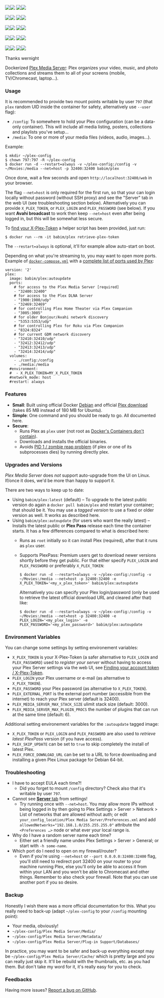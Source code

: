 [![](https://images.microbadger.com/badges/image/babim/plex.svg)](https://microbadger.com/images/babim/plex "Get your own image badge on microbadger.com")[![](https://images.microbadger.com/badges/version/babim/plex.svg)](https://microbadger.com/images/babim/plex "Get your own version badge on microbadger.com")
[![](https://images.microbadger.com/badges/image/babim/plex:autoupdate.svg)](https://microbadger.com/images/babim/plex:autoupdate "Get your own image badge on microbadger.com")[![](https://images.microbadger.com/badges/version/babim/plex:autoupdate.svg)](https://microbadger.com/images/babim/plex:autoupdate "Get your own version badge on microbadger.com")

[![](https://images.microbadger.com/badges/image/babim/plex:alpine.svg)](https://microbadger.com/images/babim/plex:alpine "Get your own image badge on microbadger.com")[![](https://images.microbadger.com/badges/version/babim/plex:alpine.svg)](https://microbadger.com/images/babim/plex:alpine "Get your own version badge on microbadger.com")
[![](https://images.microbadger.com/badges/image/babim/plex:alpine.ssh.svg)](https://microbadger.com/images/babim/plex:alpine.ssh "Get your own image badge on microbadger.com")[![](https://images.microbadger.com/badges/version/babim/plex:alpine.ssh.svg)](https://microbadger.com/images/babim/plex:alpine.ssh "Get your own version badge on microbadger.com")

[![](https://images.microbadger.com/badges/image/babim/plex:alpine.acdcli.svg)](https://microbadger.com/images/babim/plex:alpine.acdcli "Get your own image badge on microbadger.com")[![](https://images.microbadger.com/badges/version/babim/plex:alpine.acdcli.svg)](https://microbadger.com/images/babim/plex:alpine.acdcli "Get your own version badge on microbadger.com")
[![](https://images.microbadger.com/badges/image/babim/plex:alpine.acdcli.ssh.svg)](https://microbadger.com/images/babim/plex:alpine.acdcli.ssh "Get your own image badge on microbadger.com")[![](https://images.microbadger.com/badges/version/babim/plex:alpine.acdcli.ssh.svg)](https://microbadger.com/images/babim/plex:alpine.acdcli.ssh "Get your own version badge on microbadger.com")

[![](https://images.microbadger.com/badges/image/babim/plex:alpine.openvpn.svg)](https://microbadger.com/images/babim/plex:alpine.openvpn "Get your own image badge on microbadger.com")[![](https://images.microbadger.com/badges/version/babim/plex:alpine.openvpn.svg)](https://microbadger.com/images/babim/plex:alpine.openvpn "Get your own version badge on microbadger.com")
[![](https://images.microbadger.com/badges/image/babim/plex:alpine.openvpn.ssh.svg)](https://microbadger.com/images/babim/plex:alpine.openvpn.ssh "Get your own image badge on microbadger.com")[![](https://images.microbadger.com/badges/version/babim/plex:alpine.openvpn.ssh.svg)](https://microbadger.com/images/babim/plex:alpine.openvpn.ssh "Get your own version badge on microbadger.com")

[![](https://images.microbadger.com/badges/image/babim/plex:alpine.acdcli.svg)](https://microbadger.com/images/babim/plex:alpine.acdcli.openvpn "Get your own image badge on microbadger.com")[![](https://images.microbadger.com/badges/version/babim/plex:alpine.acdcli.openvpn.svg)](https://microbadger.com/images/babim/plex:alpine.acdcli.openvpn "Get your own version badge on microbadger.com")
[![](https://images.microbadger.com/badges/image/babim/plex:alpine.acdcli.ssh.svg)](https://microbadger.com/images/babim/plex:alpine.acdcli.openvpn.ssh "Get your own image badge on microbadger.com")[![](https://images.microbadger.com/badges/version/babim/plex:alpine.acdcli.openvpn.ssh.svg)](https://microbadger.com/images/babim/plex:alpine.acdcli.openvpn.ssh "Get your own version badge on microbadger.com")

Thanks wernight

Dockerized [Plex Media Server](https://plex.tv/): Plex organizes your video, music, and photo collections and streams them to all of your screens (mobile, TV/Chromecast, laptop...).


### Usage

It is recommended to provide two mount points writable by user `797` (that `plex` random UID inside the container for safety, alternatively use `--user` flag):

  * `/config`: To somewhere to hold your Plex configuration (can be a data-only container). This will include all media listing, posters, collections and playlists you've setup...
  * `/media`: To one or more of your media files (videos, audio, images...).

Example:

    $ mkdir ~/plex-config
    $ chown 797:797 -R ~/plex-config
    $ docker run -d --restart=always -v ~/plex-config:/config -v ~/Movies:/media --net=host -p 32400:32400 babim/plex

Once done, wait a few seconds and open `http://localhost:32400/web` in your browser.

The flag `--net=host` is only required for the first run, so that your can login locally without password (without SSH proxy) and see the "Server" tab in the web UI (see troubleshooting section below). Alternatively you can provide `X_PLEX_TOKEN`, or `PLEX_LOGIN` and `PLEX_PASSWORD` (see below). If you want **Avahi broadcast** to work then keep `--net=host` even after being logged in, but this will be somewhat less secure.

To [find your X-Plex-Token](https://support.plex.tv/hc/en-us/articles/204059436-Finding-your-account-token-X-Plex-Token) a helper script has been provided, just run:

    $ docker run --rm -it babim/plex retrieve-plex-token

The `--restart=always` is optional, it'll for example allow auto-start on boot.

Depending on what you're streaming to, you may want to open more ports.
Example of [`docker-compose.yml`](https://docs.docker.com/compose/compose-file/) with a
[complete list of ports used by Plex](https://support.plex.tv/hc/en-us/articles/201543147-What-network-ports-do-I-need-to-allow-through-my-firewall-):

    version: '2'
    plex:
      image: babim/plex:autoupdate
      ports:
        # for access to the Plex Media Server [required]
        - "32400:32400"
        # for access to the Plex DLNA Server
        - "1900:1900/udp"
        - "32469:32469"
        # for controlling Plex Home Theater via Plex Companion
        - "3005:3005"
        # for older Bonjour/Avahi network discovery
        - "5353:5353/udp"
        # for controlling Plex for Roku via Plex Companion
        - "8324:8324"
        # for current GDM network discovery
        - "32410:32410/udp"
        - "32412:32412/udp"
        - "32413:32413/udp"
        - "32414:32414/udp"
      volumes:
        - ./config:/config
        - ./media:/media
      #environment:
      #  - X_PLEX_TOKEN=MY_X_PLEX_TOKEN
      #network_mode: host
      #restart: always

### Features

  * **Small**: Built using official Docker [Debian](https://registry.hub.docker.com/_/debian/) and official [Plex download](https://plex.tv/downloads) (takes 85 MB instead of 180 MB for Ubuntu).
  * **Simple**: One command and you should be ready to go. All documented here.
  * **Secure**:
      * Runs Plex as `plex` user (not root as [Docker's Containers don't contain](http://www.projectatomic.io/blog/2014/09/yet-another-reason-containers-don-t-contain-kernel-keyrings/)).
      * Downloads and installs the official binaries.
      * Avoids [PID 1 / zombie reap problem](https://blog.phusion.nl/2015/01/20/docker-and-the-pid-1-zombie-reaping-problem/) (if plex or one of its subprocesses dies) by running directly plex.

### Upgrades and Versions

*Plex Media Server* does *not* support auto-upgrade from the UI on Linux. If/once it does, we'd be more than happy to support it.

There are two ways to keep up to date:

  * Using `babim/plex:latest` (default) – To upgrade to the latest public version do again a `docker pull babim/plex` and restart your container; that should be it. You may use a *tagged version* to use a fixed or older version as well. It works as described here.
  * Using `babim/plex:autoupdate` (for users who want the really latest) – Installs the latest public or **Plex Pass** release each time the container starts. It has a few differences compared to what is described here:
      * Runs as `root` initially so it can install Plex (required), after that it runs as `plex` user.
      * Supports PlexPass: Premium users get to download newer versions shortly before they get public. For that either specify `PLEX_LOGIN` and `PLEX_PASSWORD` or preferably `X_PLEX_TOKEN`:

            $ docker run -d --restart=always -v ~/plex-config:/config -v ~/Movies:/media --net=host -p 32400:32400 -e X_PLEX_TOKEN='<my_x_plex_token>' babim/plex:autoupdate

        Alternatively you can specify your Plex login/password (only be used to retrieve the latest official download URL and cleared after that) like:

            $ docker run -d --restart=always -v ~/plex-config:/config -v ~/Movies:/media --net=host -p 32400:32400 -e PLEX_LOGIN='<my_plex_login>' -e PLEX_PASSWORD='<my_plex_password>' babim/plex:autoupdate


### Environment Variables

You can change some settings by setting environement variables:

  * `X_PLEX_TOKEN` is your X-Plex-Token (a safer alternative to `PLEX_LOGIN` and `PLEX_PASSWORD`) used to *register your server* without having to access your Plex Server settings via the web UI, see [Finding your account token / X-Plex-Token](https://support.plex.tv/hc/en-us/articles/204059436).
  * `PLEX_LOGIN` your Plex username or e-mail (as alternative to `X_PLEX_TOKEN`).
  * `PLEX_PASSWORD` your Plex password (as alternative to `X_PLEX_TOKEN`).
  * `PLEX_EXTERNAL_PORT` is the external port number (accessible from the internet) to reach your Plex server (default is 32400).
  * `PLEX_MEDIA_SERVER_MAX_STACK_SIZE` ulimit stack size (default: 3000).
  * `PLEX_MEDIA_SERVER_MAX_PLUGIN_PROCS` the number of plugins that can run at the same time (default: 6).

Additional setting environement variables for the `:autoupdate` tagged image:

  * `X_PLEX_TOKEN` or `PLEX_LOGIN` and `PLEX_PASSWORD` are also used to *retrieve latest PlexPass* version (if you have access).
  * `PLEX_SKIP_UPDATE` can be set to `true` to skip completely the install of latest Plex.
  * `PLEX_FORCE_DOWNLOAD_URL` can be set to a URL to force downloading and installing a given Plex Linux package for Debian 64-bit.


### Troubleshooting

  * I have to accept EULA each time?!
      * Did you forget to mount `/config` directory? Check also that it's writable by user `797`.
  * Cannot see [**Server** tab](http://localhost:32400/web/index.html#!/settings/server) from settings!
      * Try running once with `--net=host`. You may allow more IPs without being logged in by then going to Plex Settings > Server > Network > List of networks that are allowed without auth; or edit `your_config_location/Plex Media Server/Preferences.xml` and add `allowedNetworks="192.168.1.0/255.255.255.0"` attribute the `<Preferences …>` node or what ever your local range is.
  * Why do I have a random server name each time?
      * Either set a friendly name undex Plex Settings > Server > General; or start with `-h some-name`.
  * Which port do I need to open on my firewall/router?
      * Even if you're using `--net=host` or `--port 0.0.0.0:32400:32400` flag, you'll still need to redirect port 32400 on your router to your machine running Plex, else you'll only be able to access it from within your LAN and you won't be able to Chromecast and other things. Remember to also check your firewall. Note that you can use another port if you so desire.

### Backup

Honestly I wish there was a more official documentation for this. What you really need to back-up (adapt `~/plex-config` to
your `/config` mounting point):

  * Your media, obviously!
  * `~/plex-config/Plex Media Server/Media/`
  * `~/plex-config/Plex Media Server/Metadata/`
  * `~/plex-config/Plex Media Server/Plug-in Support/Databases/`

In practice, you may want to be safer and back-up everything except may be `~/plex-config/Plex Media Server/Cache/`
which is pretty large and you can really just skip it. It'll be rebuild with the thumbnails, etc. as you had them.
But don't take my word for it, it's really easy for you to check.


### Feedbacks

Having more issues? [Report a bug on GitHub](https://github.com/wernight/docker-plex-media-server/issues).
